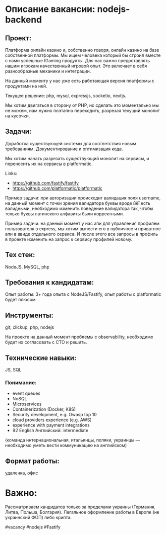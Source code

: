# Описание вакансии: nodejs-backend
## Проект: 
Платформа онлайн казино и, собственно говоря, онлайн казино на базе собственной платформы. Мы ищем человека который бы строил вместе с нами успешные IGaming продукты. Для нас важно предоставлять нашим игрокам качественный игровой опыт. Это включает в себя разнообразные механики и интеграции.

На данный моменту у нас уже есть работающая версия платформы с продуктами на ней.

Текущее решение: php, mysql, expressjs, socketio, nextjs.

Мы хотим двигаться в сторону от PHP, но сделать это моментально мы не можем, нам нужно поэтапно переходить, разрезая текущий монолит на кусочки.
## Задачи: 
Доработка существующей системы для соответствия новым требованиям. Документирование и оптимизация кода.

Мы хотим начать разрезать существующий монолит на сервисы, и переносить их на сервисы в platformatic.

Links:
- https://github.com/fastify/fastify
- https://github.com/platformatic/platformatic

Пример задачи: при авторизации происходит валидация поля username, на данный момент с точки зрения валидатора буквы вроде ßëï есть валидными, необходимо изменить поведение валидатора так, чтобы только буквы латинского алфавиты были корректными.

Пример задачи: на данный момент у нас апи для управления профилем пользователя в express, мы хотим вынести его в публичное и приватное апи в ввиде отдельного сервиса. И после этого все запросы в профиль в проекте изменить на запрос к сервису профилей новому.

## Тех стек: 
NodeJS, MySQL, php

## Требования к кандидатам:
Опыт работы: 3+ года опыта с NodeJS/Fastify, опыт работы с platformatic будет плюсом
## Инструменты: 
git, clickup, php, nodejs

На проекте на данный момент проблемы с observability, необходимо будет их согласовать с CTO и решить.
## Технические навыки:
JS, SQL

### Понимание:
- event queues
- NoSQL
- Microservices
- Containerization (Docker, K8S)
- Security development, e.g. Owasp top 10
- cloud providers experience (e.g. AWS)
- experience with payment integrations
- B2 English
Английский: intermediate 

(команда интернациональная, итальянцы, поляки, украинцы — необходимо уметь вести коммуникацию на английском)
## Формат работы: 
удаленка, офис
# Важно:
Рассматриваем кандидатов только за пределами украины (Германия, Литва, Польша, Болгария). Легальное оформление работы в Европе (не украинский ФОП) либо крипта.

#vacancy #nodejs #Fastify 